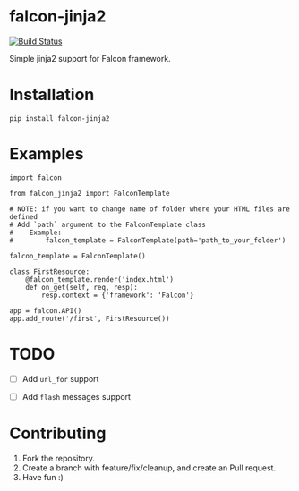 # falcon-jinja2

[![Build Status](https://travis-ci.org/5onic/falcon-jinja.svg?branch=master)](https://travis-ci.org/5onic/falcon-jinja)


Simple jinja2 support for Falcon framework.


Installation
============
```
pip install falcon-jinja2
```


Examples
========
```
import falcon

from falcon_jinja2 import FalconTemplate

# NOTE: if you want to change name of folder where your HTML files are defined
# Add `path` argument to the FalconTemplate class
#    Example:
#        falcon_template = FalconTemplate(path='path_to_your_folder')

falcon_template = FalconTemplate()

class FirstResource:
    @falcon_template.render('index.html')
    def on_get(self, req, resp):
        resp.context = {'framework': 'Falcon'}

app = falcon.API()
app.add_route('/first', FirstResource())
```

TODO
====
- [ ] Add ```url_for``` support
- [ ] Add ```flash``` messages support


Contributing
============
1. Fork the repository.
2. Create a branch with feature/fix/cleanup, and create an Pull request.
3. Have fun :)
